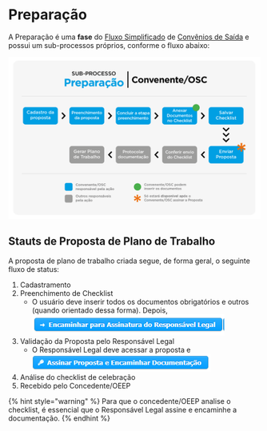 # Preparação

A Preparação é uma **fase** do [Fluxo Simplificado](../definicoes-gerais/fluxo-simplificado.md) de [Convênios de Saída](../definicoes-gerais/convenios-de-saida.md) e possui um sub-processos próprios, conforme o fluxo abaixo:

![](<../../.gitbook/assets/image (43).png>)

## Stauts de Proposta de Plano de Trabalho

A proposta de plano de trabalho criada segue, de forma geral, o seguinte fluxo de status:

1. Cadastramento
2. Preenchimento de Checklist
   * O usuário deve inserir todos os documentos obrigatórios e outros (quando orientado dessa forma). Depois, <img src="../../.gitbook/assets/image (504).png" alt="" data-size="original">
3. Validação da Proposta pelo Responsável Legal
   * O Responsável Legal deve acessar a proposta e <img src="../../.gitbook/assets/image (488).png" alt="" data-size="original">
4. Análise do checklist de celebração
5. Recebido pelo Concedente/OEEP

{% hint style="warning" %}
Para que o concedente/OEEP analise o checklist, é essencial que o Responsável Legal assine e encaminhe a documentação.
{% endhint %}
